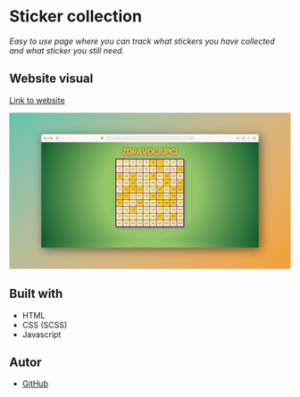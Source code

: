 # Sticker collection
_Easy to use page where you can track what stickers you have collected and what sticker you still need._

## Website visual

[Link to website](https://simetap.github.io/sticker-collection/)

![1](https://github.com/SimetaP/sticker-collection/blob/main/readme_photo.png)

## Built with
 * HTML
 * CSS (SCSS)
 * Javascript

## Autor
 * [GitHub](https://github.com/simetap)
